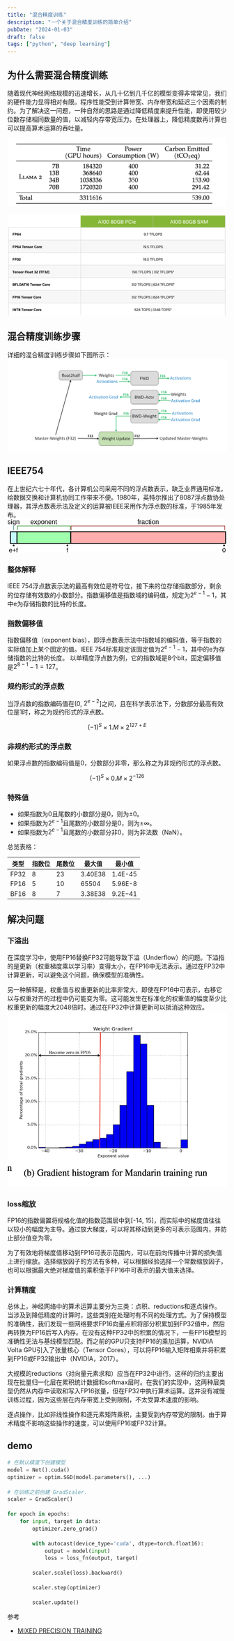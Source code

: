 ```yaml
---
title: "混合精度训练"
description: "一个关于混合精度训练的简单介绍"
pubDate: "2024-01-03"
draft: false
tags: ["python", "deep learning"]
---
```


## 为什么需要混合精度训练

随着现代神经网络规模的迅速增长，从几十亿到几千亿的模型变得非常常见，我们的硬件能力显得相对有限。程序性能受到计算带宽、内存带宽和延迟三个因素的制约。为了解决这一问题，一种自然的思路是通过降低精度来提升性能，即使用较少位数存储相同数量的值，以减轻内存带宽压力。在处理器上，降低精度数再计算也可以提高算术运算的吞吐量。

![image1](./compute-time.png)

![image2](./gpu.png)

## 混合精度训练步骤

详细的混合精度训练步骤如下图所示：
![step](./step.png)

## IEEE754

在上世纪六七十年代，各计算机公司采用不同的浮点数表示，缺乏业界通用标准，给数据交换和计算机协同工作带来不便。1980年，英特尔推出了8087浮点数协处理器，其浮点数表示法及定义的运算被IEEE采用作为浮点数的标准，于1985年发布。
![ieee754](./ieee754.png)

### 整体解释

IEEE 754浮点数表示法的最高有效位是符号位，接下来的位存储指数部分，剩余的位存储有效数的小数部分。指数偏移值是指数域的编码值，规定为$2^{e-1}-1$，其中e为存储指数的比特的长度。

### 指数偏移值

指数偏移值（exponent bias），即浮点数表示法中指数域的编码值，等于指数的实际值加上某个固定的值。IEEE 754标准规定该固定值为$2^{e-1}-1$，其中的e为存储指数的比特的长度。
以单精度浮点数为例，它的指数域是8个bit，固定偏移值是$2^{8-1}-1=127$。

### 规约形式的浮点数

当浮点数的指数编码值在(0, $2^{e-2}$]之间，且在科学表示法下，分数部分最高有效位是1时，称之为规约形式的浮点数。

$$
(-1)^S \times 1.M \times 2^{127+E}
$$

### 非规约形式的浮点数

如果浮点数的指数编码值是0，分数部分非零，那么称之为非规约形式的浮点数。

$$
(-1)^S \times 0.M \times 2^{-126}
$$

### 特殊值

- 如果指数为0且尾数的小数部分是0，则为±0。
- 如果指数为$2^{e-1}$且尾数的小数部分是0，则为±∞。
- 如果指数为$2^{e-1}$且尾数的小数部分非0，则为非法数（NaN）。

总览表格：

| 类型 | 指数位 | 尾数位 | 最大值  | 最小值  |
| ---- | ------ | ------ | ------- | ------- |
| FP32 | 8      | 23     | 3.40E38 | 1.4E-45 |
| FP16 | 5      | 10     | 65504   | 5.96E-8 |
| BF16 | 8      | 7      | 3.38E38 | 9.2E−41 |

## 解决问题

### 下溢出

在深度学习中，使用FP16替换FP32可能导致下溢（Underflow）的问题。下溢指的是更新（权重梯度乘以学习率）变得太小，在FP16中无法表示。通过在FP32中计算更新，可以避免这个问题，确保模型的准确性。

另一种解释是，权重值与权重更新的比率非常大，即使在FP16中可表示，右移它以与权重对齐的过程中仍可能变为零。这可能发生在标准化的权重值的幅度至少比权重更新的幅度大2048倍时。通过在FP32中计算更新可以抵消这种效应。
![gradient-histogram](./gradient-histogram.png)

### loss缩放

FP16的指数偏置将规格化值的指数范围居中到[-14, 15]，而实际中的梯度值往往以较小的幅度为主导。通过放大梯度，可以将其移动到更多的可表示范围内，并防止部分值变为零。

为了有效地将梯度值移动到FP16可表示范围内，可以在前向传播中计算的损失值上进行缩放。选择缩放因子的方法有多种，可以根据经验选择一个常数缩放因子，也可以根据最大绝对梯度值的乘积低于FP16中可表示的最大值来选择。

### 计算精度

总体上，神经网络中的算术运算主要分为三类：点积、reductions和逐点操作。当涉及到降低精度的计算时，这些类别在处理时有不同的处理方式。为了保持模型的准确性，我们发现一些网络要求FP16向量点积将部分积累加到FP32值中，然后再转换为FP16后写入内存。在没有这种FP32中的积累的情况下，一些FP16模型的准确性无法与基线模型匹配。而之前的GPU只支持FP16的乘加运算，NVIDIA Volta GPU引入了张量核心（Tensor Cores），可以将FP16输入矩阵相乘并将积累到FP16或FP32输出中（NVIDIA，2017）。

大规模的reductions（对向量元素求和）应当在FP32中进行。这样的归约主要出现在批量归一化层在累积统计数据和softmax层时。在我们的实现中，这两种层类型仍然从内存中读取和写入FP16张量，但在FP32中执行算术运算。这并没有减慢训练过程，因为这些层在内存带宽上受到限制，不太受算术速度的影响。

逐点操作，比如非线性操作和逐元素矩阵乘积，主要受到内存带宽的限制。由于算术精度不影响这些操作的速度，可以使用FP16或FP32计算。

## demo

```python
# 在默认精度下创建模型
model = Net().cuda()
optimizer = optim.SGD(model.parameters(), ...)

# 在训练之前创建 GradScaler.
scaler = GradScaler()

for epoch in epochs:
    for input, target in data:
        optimizer.zero_grad()

        with autocast(device_type='cuda', dtype=torch.float16):
            output = model(input)
            loss = loss_fn(output, target)

        scaler.scale(loss).backward()

        scaler.step(optimizer)

        scaler.update()
```

参考

- [MIXED PRECISION TRAINING](https://arxiv.org/pdf/1710.03740.pdf)
